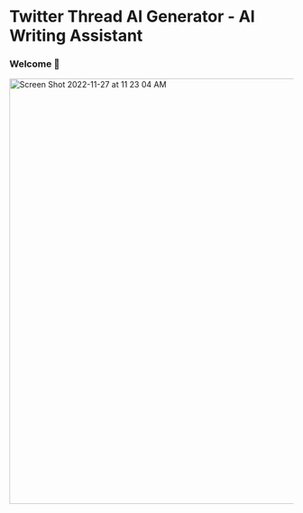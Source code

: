 # Twitter Thread AI Generator - AI Writing Assistant
### Welcome 👋

<img width="755" alt="Screen Shot 2022-11-27 at 11 23 04 AM" src="https://user-images.githubusercontent.com/9670009/204156000-8ade9316-cd0f-44fb-a5a6-17190b647445.png">

